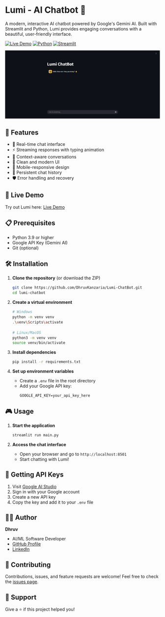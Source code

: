 # Lumi - AI Chatbot 🤖

A modern, interactive AI chatbot powered by Google's Gemini AI. Built with Streamlit and Python, Lumi provides engaging conversations with a beautiful, user-friendly interface.

[![Live Demo](https://img.shields.io/badge/Live%20Demo-Visit%20Site-blue)](https://lumi-chatbot-5dfo.onrender.com)
[![Python](https://img.shields.io/badge/Python-3.9%2B-blue)](https://www.python.org/downloads/)
[![Streamlit](https://img.shields.io/badge/Streamlit-1.28%2B-red)](https://streamlit.io/)

![Lumi Chat Interface](https://github.com/DhruvKanzaria/Lumi-ChatBot/blob/fe9c527018ba1b3515d39b8db9f21668fab968a6/Screenshot.png) <!-- Add your screenshot URL here -->

## 🌟 Features

- 💬 Real-time chat interface
- ⚡ Streaming responses with typing animation
- 🧠 Context-aware conversations
- 🎨 Clean and modern UI
- 📱 Mobile-responsive design
- 🔄 Persistent chat history
- 🛡️ Error handling and recovery

## 🚀 Live Demo

Try out Lumi here: [Live Demo](https://lumi-chatbot-5dfo.onrender.com)

## 📋 Prerequisites

- Python 3.9 or higher
- Google API Key (Gemini AI)
- Git (optional)

## 🛠️ Installation

1. **Clone the repository** (or download the ZIP)
   ```bash
   git clone https://github.com/DhruvKanzaria/Lumi-ChatBot.git
   cd lumi-chatbot
   ```

2. **Create a virtual environment**
   ```bash
   # Windows
   python -m venv venv
   .\venv\Scripts\activate

   # Linux/MacOS
   python3 -m venv venv
   source venv/bin/activate
   ```

3. **Install dependencies**
   ```bash
   pip install -r requirements.txt
   ```

4. **Set up environment variables**
   - Create a `.env` file in the root directory
   - Add your Google API key:
     ```
     GOOGLE_API_KEY=your_api_key_here
     ```

## 🎮 Usage

1. **Start the application**
   ```bash
   streamlit run main.py
   ```

2. **Access the chat interface**
   - Open your browser and go to `http://localhost:8501`
   - Start chatting with Lumi!

## 🔑 Getting API Keys

1. Visit [Google AI Studio](https://makersuite.google.com/app/apikey)
2. Sign in with your Google account
3. Create a new API key
4. Copy the key and add it to your `.env` file

## 👨‍💻 Author

**Dhruv**
- AI/ML Software Developer
- [GitHub Profile](https://github.com/DhruvKanzaria)
- [LinkedIn](https://www.linkedin.com/in/dhruv-kanzaria/)

## 🤝 Contributing

Contributions, issues, and feature requests are welcome! Feel free to check the [issues page](https://github.com/DhruvKanzaria/Lumi-ChatBot/issues).

## 💖 Support

Give a ⭐️ if this project helped you!
